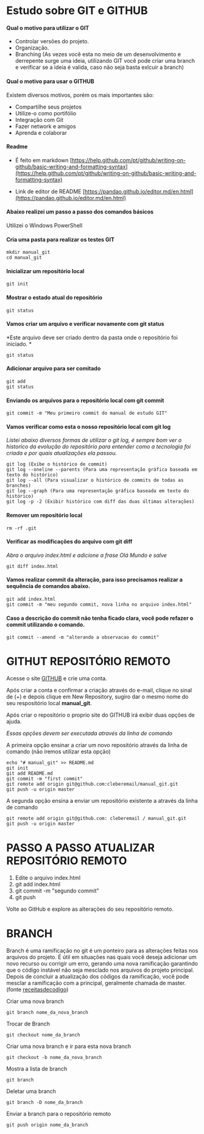 # Estudo sobre GIT e GITHUB

#### Qual o motivo para utilizar o GIT

- Controlar versões do projeto.
- Organização.
- Branching (As vezes você esta no meio de um desenvolvimento e derrepente surge uma ideia, utilizando GIT você pode criar uma branch e verificar se a ideia é valida, caso não seja basta exlcuir a branch) 

#### Qual o motivo para usar o GITHUB
Existem diversos motivos, porém os mais importantes são:

- Compartilhe seus projetos
- Utilize-o como portifólio
- Integração com Git
- Fazer network e amigos
- Aprenda e colaborar

#### Readme

 - É feito em markdown
   [https://help.github.com/pt/github/writing-on-github/basic-writing-and-formatting-syntax](https://help.github.com/pt/github/writing-on-github/basic-writing-and-formatting-syntax)
   
- Link de editor de README
[https://pandao.github.io/editor.md/en.html](https://pandao.github.io/editor.md/en.html)

#### Abaixo realizei um passo a passo dos comandos básicos

Utilizei o Windows PowerShell

#### Cria uma pasta para realizar os testes GIT

    mkdir manual_git
    cd manual_git
    
  
#### Inicializar um repositório local

    git init

####  Mostrar o estado atual do repositório

    git status 

#### Vamos criar um arquivo e verificar novamente com git status
*Este arquivo deve ser criado dentro da pasta onde o repositório foi iniciado. *

	git status

#### Adicionar arquivo para ser comitado

    git add
	git status

#### Enviando os arquivos para o repositório local com git commit

    git commit -m "Meu primeiro commit do manual de estudo GIT"

#### Vamos verificar como esta o nosso repositório local com git log
*Listei abaixo diversos formas de utilizar o git log, é sempre bom ver o historico da evolução do repositório para entender como a tecnologia foi criada e por quais atualizações ela passou.*

    git log (Exibe o histórico de commit)
    git log --oneline --parents (Para uma representação gráfica baseada em texto do histórico)
    git log --all (Para visualizar o histórico de commits de todas as branches)
    git log --graph (Para uma representação gráfica baseada em texto do histórico)
    git log -p -2 (Exibir histórico com diff das duas últimas alterações)

#### Remover um repositório local

    rm -rf .git

#### Verificar as modificações do arquivo com git diff
*Abra o arquivo index.html e adicione a frase Olá Mundo e salve*

    git diff index.html

#### Vamos realizar commit da alteração, para isso precisamos realizar a sequência de comandos abaixo.

    git add index.html
    git commit -m "meu segundo commit, nova linha no arquivo index.html"

#### Caso a descrição do commit não tenha ficado clara, você pode refazer o commit utilizando o comando.

    git commit --amend -m "alterando a observacao do commit"


# GITHUT REPOSITÓRIO REMOTO

Acesse o site [GITHUB](https://github.com/ "GITHUB") e crie uma conta.

Após criar a conta e confirmar a criação através do e-mail, clique no sinal de (+) e depois clique em New Repository, sugiro dar o mesmo nome do seu respositório local **manual_git**.

Após criar o repositório o proprio site do GITHUB irá exibir duas opções de ajuda.

*Essas opções devem ser executada através da linha de comando* 

A primeira opção ensinar a criar um novo repositório através da linha de comando (não iremos utilizar esta opção)

    echo "# manual_git" >> README.md
    git init
    git add README.md
    git commit -m "first commit"
    git remote add origin git@github.com:cleberemail/manual_git.git
    git push -u origin master

A segunda opção ensina a enviar um repositório existente a através da linha de comando

    git remote add origin git@github.com: cleberemail / manual_git.git
    git push -u origin master

# PASSO A PASSO ATUALIZAR REPOSITÓRIO REMOTO

1. Edite o arquivo index.html
2. git add index.html
3. git commit -m "segundo commit"
4. git push

Volte ao GitHub e explore as alterações do seu repositório remoto. 

# BRANCH

Branch é uma ramificação no git é um ponteiro para as alterações feitas nos arquivos do projeto. É útil em situações nas quais você deseja adicionar um novo recurso ou corrigir um erro, gerando uma nova ramificação garantindo que o código instável não seja mesclado nos arquivos do projeto principal. Depois de concluir a atualização dos códigos da ramificação, você pode mesclar a ramificação com a principal, geralmente chamada de master. (fonte [receitasdecodigo](https://receitasdecodigo.com.br/devops/git-o-que-e-um-branch "receitasdecodigo"))

Criar uma nova branch

    git branch nome_da_nova_branch

Trocar de Branch

    git checkout nome_da_branch

Criar uma nova branch e ir para esta nova branch

    git checkout -b nome_da_nova_branch

Mostra a lista de branch

    git branch

Deletar uma branch

    git branch -D nome_da_branch

Enviar a branch para o repositório remoto

    git push origin nome_da_branch
